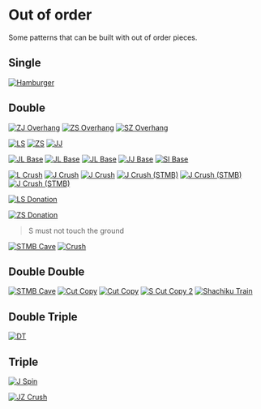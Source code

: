 Out of order
============

Some patterns that can be built with out of order pieces.

Single
-------

[![Hamburger](https://fumen-svg-server--eight041.repl.co/?data=v115%402gB8IeF8DeF8DeF8AeA8BeF8JeAgWJAIyehDVsZrDS%3FBAAAvhD0kB2ffWgf%2BqB)](https://harddrop.com/fumen/?v115@2gB8IeF8DeF8DeF8AeA8BeF8JeAgWJAIyehDVsZrDS?BAAAvhD0kB2ffWgf+qB)

Double
-------

[![ZJ Overhang](https://fumen-svg-server--eight041.repl.co/?data=v115%40bhH8AeA8JeAgWNA6P88Awm6rDS9jJEHBAAAvhCumQA%3FA8nfcnB)](https://harddrop.com/fumen/?v115@bhH8AeA8JeAgWNA6P88Awm6rDS9jJEHBAAAvhCumQA?A8nfcnB)
[![ZS Overhang](https://fumen-svg-server--eight041.repl.co/?data=v115%40bhH8AeA8JeAgWNAad88Awm6rDS9jJEHBAAAvhCcmQA%3FA3nfXnB)](https://harddrop.com/fumen/?v115@bhH8AeA8JeAgWNAad88Awm6rDS9jJEHBAAAvhCcmQA?A3nfXnB)
[![SZ Overhang](https://fumen-svg-server--eight041.repl.co/?data=v115%40HhF8DeF8DeH8AeA8JeAgWNAzn88Awm6rDS9jJEHBAA%3FAvhEXdBctfUof0nfMnB)](https://harddrop.com/fumen/?v115@HhF8DeF8DeH8AeA8JeAgWNAzn88Awm6rDS9jJEHBAA?AvhEXdBctfUof0nfMnB)

[![LS](https://fumen-svg-server--eight041.repl.co/?data=v115%40MhF8CeH8BeF8JeAgWCAMNBAAvhEifQAAXhf3lfXlff%3FqB)](https://harddrop.com/fumen/?v115@MhF8CeH8BeF8JeAgWCAMNBAAvhEifQAAXhf3lfXlff?qB)
[![ZS](https://fumen-svg-server--eight041.repl.co/?data=v115%40HhA8BeH8BeI8AeG8JeAgWCAaNBAAvhEcaB3bfXgffq%3FBAAA)](https://harddrop.com/fumen/?v115@HhA8BeH8BeI8AeG8JeAgWCAaNBAAvhEcaB3bfXgffq?BAAA)
[![JJ](https://fumen-svg-server--eight041.repl.co/?data=v115%40NhD8AeA8CeH8AeF8JeAgWCAq%2FAAAvhMKhQAAOkBTVB%3FqLBtWflWf9Wf9qflqBAAAecf%2BqfeqB)](https://harddrop.com/fumen/?v115@NhD8AeA8CeH8AeF8JeAgWCAq/AAAvhMKhQAAOkBTVB?qLBtWflWf9Wf9qflqBAAAecf+qfeqB)

[![JL Base](https://fumen-svg-server--eight041.repl.co/?data=v115%409gB8HeA8FeE8EeE8BeF8JeAgWJAqS88AQDbaEFBAAA%3FvhDmmBKqfiqfCrB)](https://harddrop.com/fumen/?v115@9gB8HeA8FeE8EeE8BeF8JeAgWJAqS88AQDbaEFBAAA?vhDmmBKqfiqfCrB)
[![JL Base](https://fumen-svg-server--eight041.repl.co/?data=v115%40zgB8HeA8IeA8DeF8DeI8AeE8JeAgWJAqS88AQDbaEF%3FBAAAvhFarBAAAOqfupfWvBAAA)](https://harddrop.com/fumen/?v115@zgB8HeA8IeA8DeF8DeI8AeE8JeAgWJAqS88AQDbaEF?BAAAvhFarBAAAOqfupfWvBAAA)
[![JL Base](https://fumen-svg-server--eight041.repl.co/?data=v115%40zgB8HeA8IeB8DeF8BeA8AeF8BeF8JeAgWJAqS88AQD%3FbaEFBAAAvhC6mBOqfuqB)](https://harddrop.com/fumen/?v115@zgB8HeA8IeB8DeF8BeA8AeF8BeF8JeAgWJAqS88AQD?baEFBAAAvhC6mBOqfuqB)
[![JJ Base](https://fumen-svg-server--eight041.repl.co/?data=v115%409gB8CeF8EeF8DeF8AeA8BeD8JeAgWJAqP88AQDbaEF%3FBAAAvhD2qfWrf%2BrBemB)](https://harddrop.com/fumen/?v115@9gB8CeF8EeF8DeF8AeA8BeD8JeAgWJAqP88AQDbaEF?BAAAvhD2qfWrf+rBemB)
[![SI Base](https://fumen-svg-server--eight041.repl.co/?data=v115%409gB8EeD8EeF8EeE8AeG8JeAgWJATO88AQDbaEFBAAA%3FvhF3hBxafJbfJlfhqfBrB)](https://harddrop.com/fumen/?v115@9gB8EeD8EeF8EeE8AeG8JeAgWJATO88AQDbaEFBAAA?vhF3hBxafJbfJlfhqfBrB)

[![L Crush](https://fumen-svg-server--eight041.repl.co/?data=v115%40HhG8CeG8CeG8BeA8JeAgWJAMoo2AjLJbEIBAAAvhDT%3FdQAA6ofCtBAAA)](https://harddrop.com/fumen/?v115@HhG8CeG8CeG8BeA8JeAgWJAMoo2AjLJbEIBAAAvhDT?dQAA6ofCtBAAA)
[![J Crush](https://fumen-svg-server--eight041.repl.co/?data=v115%40HhG8CeG8CeH8LeAgWJAKoo2AjLJbEIBAAAvhDTdB%2Bt%3FfGtBAAA)](https://harddrop.com/fumen/?v115@HhG8CeG8CeH8LeAgWJAKoo2AjLJbEIBAAAvhDTdB+t?fGtBAAA)
[![J Crush](https://fumen-svg-server--eight041.repl.co/?data=v115%409gG8CeG8CeI8AeH8AeA8JeAgWJAKoo2AjLJbEIBAAA%3FvhDTYB%2BjfGoBAAA)](https://harddrop.com/fumen/?v115@9gG8CeG8CeI8AeH8AeA8JeAgWJAKoo2AjLJbEIBAAA?vhDTYB+jfGoBAAA)
[![J Crush (STMB)](https://fumen-svg-server--eight041.repl.co/?data=v115%409gE8EeF8CeI8AeI8AeA8JeAgWWAKoo2AjLJbEooo2A%3FFb%2BsCUkFSAylAAAvhEXdB%2BefejfmnBAAA)](https://harddrop.com/fumen/?v115@9gE8EeF8CeI8AeI8AeA8JeAgWWAKoo2AjLJbEooo2A?Fb+sCUkFSAylAAAvhEXdB+efejfmnBAAA)
[![J Crush (STMB)](https://fumen-svg-server--eight041.repl.co/?data=v115%408gE8EeF8CeI8AeI8AeB8JeAgWWAKoo2AjLJbEooo2A%3FFb%2BsCUkFSAylAAAvhEcZBTcB%2BifGnBAAA)](https://harddrop.com/fumen/?v115@8gE8EeF8CeI8AeI8AeB8JeAgWWAKoo2AjLJbEooo2A?Fb+sCUkFSAylAAAvhEcZBTcB+ifGnBAAA)
[![J Crush (STMB)](https://fumen-svg-server--eight041.repl.co/?data=v115%40zgF8CeG8BeH8BeH8AeJ8AeB8JeAgWWAKoo2AjLJbEo%3Foo2AFb%2BsCUkFSAylAAAvhDzSBuifOnBAAA)](https://harddrop.com/fumen/?v115@zgF8CeG8BeH8BeH8AeJ8AeB8JeAgWWAKoo2AjLJbEo?oo2AFb+sCUkFSAylAAAvhDzSBuifOnBAAA)

[![LS Donation](https://fumen-svg-server--eight041.repl.co/?data=v115%40NhD8EeF8AeA8BeE8JeAgWNAMd88AQmCKEBPONEOBAA%3FAvhDKkQAAXgBsqfkqB)](https://harddrop.com/fumen/?v115@NhD8EeF8AeA8BeE8JeAgWNAMd88AQmCKEBPONEOBAA?AvhDKkQAAXgBsqfkqB)

[![ZS Donation](https://fumen-svg-server--eight041.repl.co/?data=v115%403gB8GeB8HeC8AeC8CeH8AeH8JeAgWNAad88AQmCKEB%3FPONEOBAAAvhDMbB%2FkuRABOyTASIbMEGP98AQWhNEQBAAAfl%3FQFASeh1DUBAAAZfQDAFbkAA)](https://harddrop.com/fumen/?v115@3gB8GeB8HeC8AeC8CeH8AeH8JeAgWNAad88AQmCKEB?PONEOBAAAvhDMbB/kuRABOyTASIbMEGP98AQWhNEQBAAAfl?QFASeh1DUBAAAZfQDAFbkAA)
> S must not touch the ground

[![STMB Cave](https://fumen-svg-server--eight041.repl.co/?data=v115%40HhB8DeE8EeF8CeE8JeAgWLAzeW0BFbs2BBSdCAvhE8%3FhBOhBvqfnqfHrB)](https://harddrop.com/fumen/?v115@HhB8DeE8EeF8CeE8JeAgWLAzeW0BFbs2BBSdCAvhE8?hBOhBvqfnqfHrB)
[![Crush](https://fumen-svg-server--eight041.repl.co/?data=v115%409gB8DeE8EeG8BeG8AeG8JeAgWFAjLJbEIBAAAvhF8c%3FQAAOcBvlfPmfHmBAAA)](https://harddrop.com/fumen/?v115@9gB8DeE8EeG8BeG8AeG8JeAgWFAjLJbEIBAAAvhF8c?QAAOcBvlfPmfHmBAAA)

Double Double
-------------

[![STMB Cave](https://fumen-svg-server--eight041.repl.co/?data=v115%40HhE8EeE8EeE8OeAgWLAzeW0BFbs2BBSdCAvhD%2BtBXj%3FBqrBccB)](https://harddrop.com/fumen/?v115@HhE8EeE8EeE8OeAgWLAzeW0BFbs2BBSdCAvhD+tBXj?BqrBccB)
[![Cut Copy](https://fumen-svg-server--eight041.repl.co/?data=v115%40HhE8EeE8EeE8CeB8JeAgWKADA3TASI3LEwGCAAvhGG%3FoQAATeBXcB6dfSifKsfqrB)](https://harddrop.com/fumen/?v115@HhE8EeE8EeE8CeB8JeAgWKADA3TASI3LEwGCAAvhGG?oQAATeBXcB6dfSifKsfqrB)
[![Cut Copy](https://fumen-svg-server--eight041.repl.co/?data=v115%40RhD8FeD8CeC8JeAgWKADA3TASI3LEwGCAAvhIToQAA%3FGeBKrBugB3SfPYuBAyAAAAfsuDAFbkAAHiuBAyAAAAniQDA%3FFbkAA)](https://harddrop.com/fumen/?v115@RhD8FeD8CeC8JeAgWKADA3TASI3LEwGCAAvhIToQAA?GeBKrBugB3SfPYuBAyAAAAfsuDAFbkAAHiuBAyAAAAniQDA?FbkAA)
[![S Cut Copy 2](https://fumen-svg-server--eight041.repl.co/?data=v115%40HhA8EeE8EeF8AeG8JeAgWSAToo2ADA3TASI3LEwW98%3FAQbAAAvhD0fB3bBcmfEmB)](https://harddrop.com/fumen/?v115@HhA8EeE8EeF8AeG8JeAgWSAToo2ADA3TASI3LEwW98?AQbAAAvhD0fB3bBcmfEmB)
[![Shachiku Train](https://fumen-svg-server--eight041.repl.co/?data=v115%409gF8DeE8EeF8DeF8NeAgWQAz8bkDoeihEFbEwCyy1J%3FEvhC6tB%2FsfnsB)](https://harddrop.com/fumen/?v115@9gF8DeE8EeF8DeF8NeAgWQAz8bkDoeihEFbEwCyy1J?EvhC6tB/sfnsB)

Double Triple
-------------

[![DT](https://fumen-svg-server--eight041.repl.co/?data=v115%406gC8GeC8FeE8DeI8AeE8JeAgWCAkOBAAvhJvkBcVBK%3FlBzcBdmfFmBAAA%2FcB6lfClB)](https://harddrop.com/fumen/?v115@6gC8GeC8FeE8DeI8AeE8JeAgWCAkOBAAvhJvkBcVBK?lBzcBdmfFmBAAA/cB6lfClB)

Triple
------

[![J Spin](https://fumen-svg-server--eight041.repl.co/?data=v115%40HhE8EeE8BeA8AeF8AeD8JeAgWIAKoo2AzI2JEvhC%2Fj%3FQAAOnfmnB)](https://harddrop.com/fumen/?v115@HhE8EeE8BeA8AeF8AeD8JeAgWIAKoo2AzI2JEvhC/j?QAAOnfmnB)

[![JZ Crush](https://fumen-svg-server--eight041.repl.co/?data=v115%40KhG8DeI8AeF8JeAgWKAqn88AwUxhETtBAAvhHOkBac%3FB0VfUbfcgfElfskBAAA)](https://harddrop.com/fumen/?v115@KhG8DeI8AeF8JeAgWKAqn88AwUxhETtBAAvhHOkBac?B0VfUbfcgfElfskBAAA)
